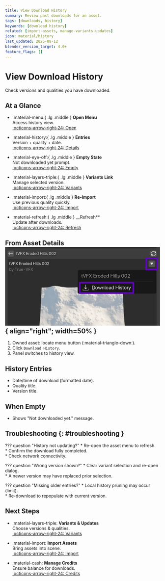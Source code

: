 ```yaml
---
title: View Download History
summary: Review past downloads for an asset.
tags: [downloads, history]
keywords: [download history]
related: [import-assets, manage-variants-updates]
icon: material/history
last_updated: 2025-08-12
blender_version_target: 4.0+
feature_flags: []
---
```


# View Download History

Check versions and qualities you have downloaded.

## At a Glance
<div class="grid cards" markdown>

- :material-menu:{ .lg .middle } __Open Menu__  
  Access history view.  
  [:octicons-arrow-right-24: Open](#from-asset-details)

- :material-history:{ .lg .middle } __Entries__  
  Version + quality + date.  
  [:octicons-arrow-right-24: Details](#history-entries)

- :material-eye-off:{ .lg .middle } __Empty State__  
  Not downloaded yet prompt.  
  [:octicons-arrow-right-24: Empty](#when-empty)

- :material-layers-triple:{ .lg .middle } __Variants Link__  
  Manage selected version.  
  [:octicons-arrow-right-24: Variants](manage-variants-updates.md)

- :material-import:{ .lg .middle } __Re-Import__  
  Use previous quality quickly.  
  [:octicons-arrow-right-24: Import](import-assets.md)

- :material-refresh:{ .lg .middle } __Refresh**  
  Update after downloads.  
  [:octicons-arrow-right-24: Refresh](#from-asset-details)

</div>

## From Asset Details ![Location of Download History](../assets/img/download_history_menu_location.webp){ align="right"; width=50% }
1. Owned asset: locate menu button (:material-triangle-down:).
2. Click `Download History`.
3. Panel switches to history view.

## History Entries
- Date/time of download (formatted date).
- Quality title.
- Version title.

## When Empty
- Shows "Not downloaded yet." message.

## Troubleshooting {: #troubleshooting }
??? question "History not updating?"
    * Re-open the asset menu to refresh.  
    * Confirm the download fully completed.  
    * Check network connectivity.

??? question "Wrong version shown?"
    * Clear variant selection and re-open dialog.  
    * A newer version may have replaced prior selection.

??? question "Missing older entries?"
    * Local history pruning may occur (limit).  
    * Re-download to repopulate with current version.

## Next Steps
<div class="grid cards" markdown>

- :material-layers-triple: __Variants & Updates__  
  Choose versions & qualities.  
  [:octicons-arrow-right-24: Variants](manage-variants-updates.md)

- :material-import: __Import Assets__  
  Bring assets into scene.  
  [:octicons-arrow-right-24: Import](import-assets.md)

- :material-cash: __Manage Credits__  
  Ensure balance for downloads.  
  [:octicons-arrow-right-24: Credits](manage-credits.md)

</div>
